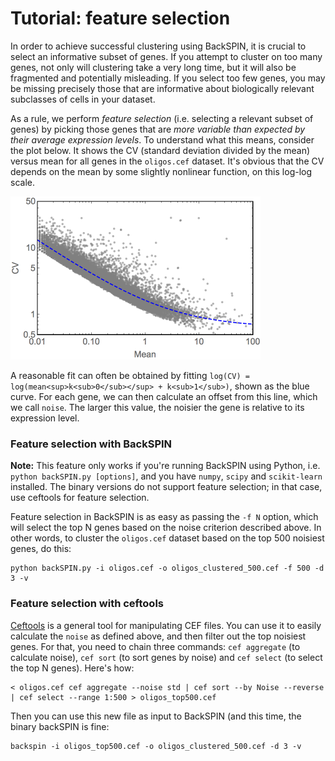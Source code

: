 # Tutorial: feature selection

In order to achieve successful clustering using BackSPIN, it is crucial to select an informative subset of genes. If you attempt to cluster on too many genes, not only will clustering take a very long time, but it will also be fragmented and potentially misleading. If you select too few genes, you may be missing precisely those that are informative about biologically relevant subclasses of cells in your dataset.

As a rule, we perform *feature selection* (i.e. selecting a relevant subset of genes) by picking those genes that are *more variable than expected by their average expression levels*. To understand what this means, consider the plot below. It shows the CV (standard deviation divided by the mean) versus mean for all genes in the `oligos.cef` dataset. It's obvious that the CV depends on the mean by some slightly nonlinear function, on this log-log scale. 

<img src="cvmean.png" width=400\>

A reasonable fit can often be obtained by fitting `log(CV) = log(mean<sup>k<sub>0</sub></sup> + k<sub>1</sub>)`, shown as the blue curve. For each gene, we can then calculate an offset from this line, which we call `noise`. The larger this value, the noisier the gene is relative to its expression level.


### Feature selection with BackSPIN

**Note:** This feature only works if you're running BackSPIN using Python, i.e. `python backSPIN.py [options]`, and you have `numpy`, `scipy` and `scikit-learn` installed. The binary versions do not support feature selection; in that case, use ceftools for feature selection.

Feature selection in BackSPIN is as easy as passing the `-f N` option, which will select the top N genes based on the noise criterion described above. In other words, to cluster the `oligos.cef` dataset based on the top 500 noisiest genes, do this:

```
python backSPIN.py -i oligos.cef -o oligos_clustered_500.cef -f 500 -d 3 -v
```

### Feature selection with ceftools

[Ceftools](https://github.com/linnarsson-lab/ceftools) is a general tool for manipulating CEF files. You can use it to easily calculate the `noise` as defined above, and then filter out the top noisiest genes. For that, you need to chain three commands: `cef aggregate` (to calculate noise), `cef sort` (to sort genes by noise) and `cef select` (to select the top N genes). Here's how:

```
< oligos.cef cef aggregate --noise std | cef sort --by Noise --reverse | cef select --range 1:500 > oligos_top500.cef
```

Then you can use this new file as input to BackSPIN (and this time, the binary backSPIN is fine:

```
backspin -i oligos_top500.cef -o oligos_clustered_500.cef -d 3 -v
```
